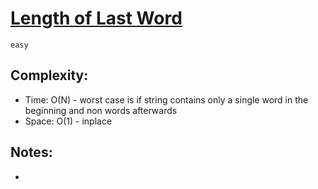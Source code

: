 # [Length of Last Word](https://leetcode.com/problems/length-of-last-word)
`easy`

## Complexity:  
- Time: O(N) - worst case is if string contains only a single word in the beginning and non words afterwards
- Space: O(1) - inplace

## Notes:  
- 
